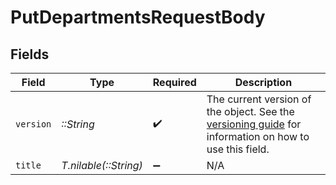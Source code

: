 # PutDepartmentsRequestBody


## Fields

| Field                                                                                                                                                                         | Type                                                                                                                                                                          | Required                                                                                                                                                                      | Description                                                                                                                                                                   |
| ----------------------------------------------------------------------------------------------------------------------------------------------------------------------------- | ----------------------------------------------------------------------------------------------------------------------------------------------------------------------------- | ----------------------------------------------------------------------------------------------------------------------------------------------------------------------------- | ----------------------------------------------------------------------------------------------------------------------------------------------------------------------------- |
| `version`                                                                                                                                                                     | *::String*                                                                                                                                                                    | :heavy_check_mark:                                                                                                                                                            | The current version of the object. See the [versioning guide](https://docs.gusto.com/embedded-payroll/docs/versioning#object-layer) for information on how to use this field. |
| `title`                                                                                                                                                                       | *T.nilable(::String)*                                                                                                                                                         | :heavy_minus_sign:                                                                                                                                                            | N/A                                                                                                                                                                           |